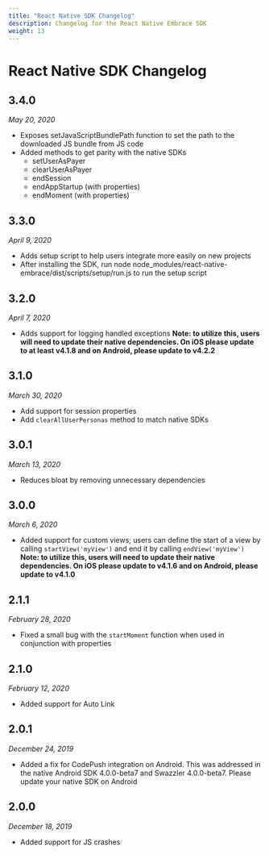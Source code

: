 ```yaml
---
title: "React Native SDK Changelog"
description: Changelog for the React Native Embrace SDK
weight: 13
---
```


# React Native SDK Changelog

##  3.4.0
*May 20, 2020*

- Exposes setJavaScriptBundlePath function to set the path to the downloaded JS bundle from JS code
- Added methods to get parity with the native SDKs
    - setUserAsPayer
    - clearUserAsPayer
    - endSession
    - endAppStartup (with properties)
    - endMoment (with properties)


##  3.3.0
*April 9, 2020*

- Adds setup script to help users integrate more easily on new projects
- After installing the SDK, run node node_modules/react-native-embrace/dist/scripts/setup/run.js to run the setup script

##  3.2.0
*April 7, 2020*

- Adds support for logging handled exceptions
**Note: to utilize this, users will need to update their native dependencies. On iOS please update to at least v4.1.8 and on Android, please update to v4.2.2** 

##  3.1.0
*March 30, 2020*

- Add support for session properties
- Add `clearAllUserPersonas` method to match native SDKs

##  3.0.1
*March 13, 2020*

- Reduces bloat by removing unnecessary dependencies

##  3.0.0
*March 6, 2020*

- Added support for custom views; users can define the start of a view by calling `startView('myView')` and end it by calling `endView('myView')` 
**Note: to utilize this, users will need to update their native dependencies. On iOS please update to v4.1.6 and on Android, please update to v4.1.0** 

##  2.1.1
*February 28, 2020*

- Fixed a small bug with the `startMoment` function when used in conjunction with properties 

##  2.1.0
*February 12, 2020*

- Added support for Auto Link

##  2.0.1
*December 24, 2019*

- Added a fix for CodePush integration on Android. This was addressed in the native Android SDK 4.0.0-beta7 and Swazzler 4.0.0-beta7. Please update your native SDK on Android 

## 2.0.0
*December 18, 2019*

- Added support for JS crashes
